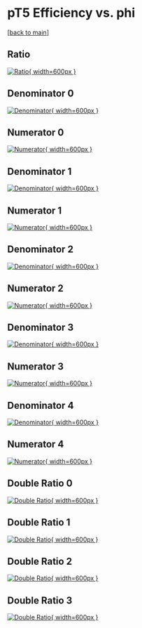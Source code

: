 # pT5 Efficiency vs. phi

[[back to main](./)]



## Ratio

[![Ratio](../mtv/var/pT5_base_0_1_eff_phi.png){ width=600px }](../mtv/var/pT5_base_0_1_eff_phi.pdf)

## Denominator 0

[![Denominator](../mtv/den/pT5_base_0_1_eff_phi_den0.png){ width=600px }](../mtv/den/pT5_base_0_1_eff_phi_den0.pdf)

## Numerator 0

[![Numerator](../mtv/num/pT5_base_0_1_eff_phi_num0.png){ width=600px }](../mtv/num/pT5_base_0_1_eff_phi_num0.pdf)

## Denominator 1

[![Denominator](../mtv/den/pT5_base_0_1_eff_phi_den1.png){ width=600px }](../mtv/den/pT5_base_0_1_eff_phi_den1.pdf)

## Numerator 1

[![Numerator](../mtv/num/pT5_base_0_1_eff_phi_num1.png){ width=600px }](../mtv/num/pT5_base_0_1_eff_phi_num1.pdf)

## Denominator 2

[![Denominator](../mtv/den/pT5_base_0_1_eff_phi_den2.png){ width=600px }](../mtv/den/pT5_base_0_1_eff_phi_den2.pdf)

## Numerator 2

[![Numerator](../mtv/num/pT5_base_0_1_eff_phi_num2.png){ width=600px }](../mtv/num/pT5_base_0_1_eff_phi_num2.pdf)

## Denominator 3

[![Denominator](../mtv/den/pT5_base_0_1_eff_phi_den3.png){ width=600px }](../mtv/den/pT5_base_0_1_eff_phi_den3.pdf)

## Numerator 3

[![Numerator](../mtv/num/pT5_base_0_1_eff_phi_num3.png){ width=600px }](../mtv/num/pT5_base_0_1_eff_phi_num3.pdf)

## Denominator 4

[![Denominator](../mtv/den/pT5_base_0_1_eff_phi_den4.png){ width=600px }](../mtv/den/pT5_base_0_1_eff_phi_den4.pdf)

## Numerator 4

[![Numerator](../mtv/num/pT5_base_0_1_eff_phi_num4.png){ width=600px }](../mtv/num/pT5_base_0_1_eff_phi_num4.pdf)

## Double Ratio 0

[![Double Ratio](../mtv/ratio/pT5_base_0_1_eff_phi_ratio0.png){ width=600px }](../mtv/ratio/pT5_base_0_1_eff_phi_ratio0.pdf)

## Double Ratio 1

[![Double Ratio](../mtv/ratio/pT5_base_0_1_eff_phi_ratio1.png){ width=600px }](../mtv/ratio/pT5_base_0_1_eff_phi_ratio1.pdf)

## Double Ratio 2

[![Double Ratio](../mtv/ratio/pT5_base_0_1_eff_phi_ratio2.png){ width=600px }](../mtv/ratio/pT5_base_0_1_eff_phi_ratio2.pdf)

## Double Ratio 3

[![Double Ratio](../mtv/ratio/pT5_base_0_1_eff_phi_ratio3.png){ width=600px }](../mtv/ratio/pT5_base_0_1_eff_phi_ratio3.pdf)

